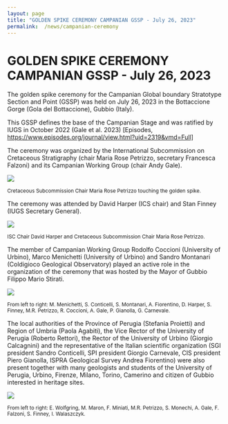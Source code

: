 ```yaml
---
layout: page
title: "GOLDEN SPIKE CEREMONY CAMPANIAN GSSP - July 26, 2023"
permalink:  /news/campanian-ceremony
---
```

# GOLDEN SPIKE CEREMONY CAMPANIAN GSSP - July 26, 2023

The golden spike ceremony for the Campanian Global boundary Stratotype Section and Point (GSSP) was held on July 26, 2023 in the Bottaccione Gorge (Gola del Bottaccione), Gubbio (Italy). 

This GSSP defines the base of the Campanian Stage and was ratified by IUGS in October 2022 (Gale et al. 2023) [Episodes, https://www.episodes.org/journal/view.html?uid=2319&vmd=Full]

The ceremony was organized by the International Subcommission on Cretaceous Stratigraphy (chair Maria Rose Petrizzo, secretary Francesca Falzoni) and its Campanian Working Group (chair Andy Gale).

![](https://stratigraphy.org/subcommission-cretaceous/images/goldenMR.jpg)  
<p style="font-size:smaller;"> Cretaceous Subcommission Chair Maria Rose Petrizzo touching the golden spike.</p>

The ceremony was attended by David Harper (ICS chair) and Stan Finney (IUGS Secretary General).

![](https://stratigraphy.org/subcommission-cretaceous/images/panel.jpg)  
<p style="font-size:smaller;"> ISC Chair David Harper and Cretaceous Subcommission Chair Maria Rose Petrizzo.</p>

The member of Campanian Working Group Rodolfo Coccioni (University of Urbino), Marco Menichetti (University of Urbino) and Sandro Montanari (Coldigioco Geological Observatory) played an active role in the organization of the ceremony that was hosted by the Mayor of Gubbio Filippo Mario Stirati.

![](https://stratigraphy.org/subcommission-cretaceous/images/people.jpg)  
<p style="font-size:smaller;"> From left to right: M. Menichetti, S. Conticelli, S. Montanari, A. Fiorentino, D. Harper, S. Finney, M.R. Petrizzo, R. Coccioni, A. Gale, P. Gianolla, G. Carnevale.</p>

The local authorities of the Province of Perugia (Stefania Proietti) and Region of Umbria (Paola Agabiti), the Vice Rector of the University of Perugia (Roberto Rettori), the Rector of the University of Urbino (Giorgio Calcagnini) and the representative of the Italian scientific organization (SGI president Sandro Conticelli, SPI president Giorgio Carnevale, CIS president Piero Gianolla, ISPRA Geological Survey Andrea Fiorentino) were also present together with many geologists and students of the University of Perugia, Urbino, Firenze, Milano, Torino, Camerino and citizen of Gubbio interested in heritage sites. 

![](https://stratigraphy.org/subcommission-cretaceous/images/peoplewg.jpg)  
<p style="font-size:smaller;"> From left to right: E. Wolfgring, M. Maron, F. Miniati, M.R. Petrizzo, S. Monechi, A. Gale, F. Falzoni, S. Finney, I. Walaszczyk. </p>

